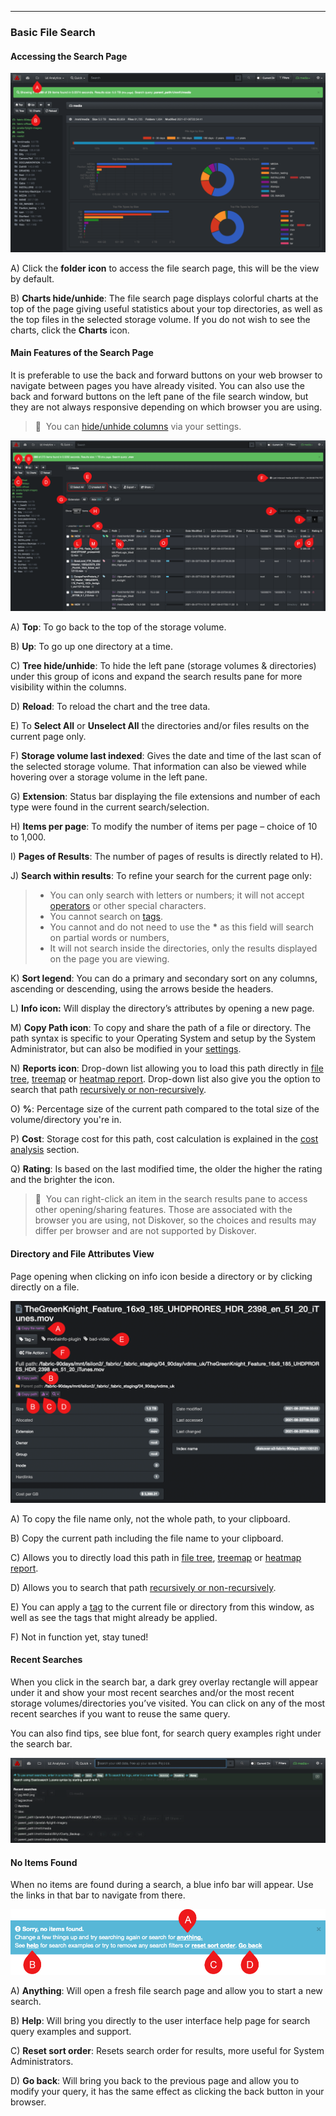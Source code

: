 <p id="file_search"></p>

___
### Basic File Search

#### Accessing the Search Page

![Image: Accessing the Search Page](images/image_file_search_page_with_charts.png)

A) Click the **folder icon** to access the file search page, this will be the view by default.

B) **Charts hide/unhide**: The file search page displays colorful charts at the top of the page giving useful statistics about your top directories, as well as the top files in the selected storage volume. If you do not wish to see the charts, click the **Charts**  icon.

#### Main Features of the Search Page

It is preferable to use the back and forward buttons on your web browser to navigate between pages you have already visited. You can also use the back and forward buttons on the left pane of the file search window, but they are not always responsive depending on which browser you are using.

>🔆 &nbsp;You can [hide/unhide columns](#hide_columns) via your settings.

![Image: Main Features of the File Search Page](images/image_file_search_page_basic_usage_overview.png)

A) **Top**: To go back to the top of the storage volume.

B) **Up**: To go up one directory at a time.

C) **Tree hide/unhide**: To hide the left pane (storage volumes & directories) under this group of icons and expand the search results pane for more visibility within the columns.

D) **Reload**: To reload the chart and the tree data.

E) To  **Select All** or **Unselect All**  the directories and/or files results on the current page only.

F) **Storage volume last indexed**: Gives the date and time of the last scan of the selected storage volume. That information can also be viewed while hovering over a storage volume in the left pane.

G) **Extension**: Status bar displaying the file extensions and number of each type were found in the current search/selection.

H) **Items per page**: To modify the number of items per page – choice of 10 to 1,000.

I) **Pages of Results**: The number of pages of results is directly related to H).

J) **Search within results**: To refine your search for the current page only:
>- You can only search with letters or numbers; it will not accept [operators](#operators) or other special characters.
>- You cannot search on [tags](#tags).
>- You cannot and do not need to use the **\***  as this field will search on partial words or numbers,
>- It will not search inside the directories, only the results displayed on the page you are viewing.

K) **Sort legend**: You can do a primary and secondary sort on any columns, ascending or descending, using the arrows beside the headers.

L) **Info icon:** Will display the directory’s attributes by opening a new page.

M) **Copy Path icon**: To copy and share the path of a file or directory. The path syntax is specific to your Operating System and setup by the System Administrator, but can also  be modified in your [settings](#path_translation).

N) **Reports icon**:  Drop-down list  allowing you to load this path directly in [file tree](#filetree), [treemap](#treemap) or [heatmap report](#heatmap). Drop-down list also give you the option to search that path [recursively or non-recursively](#recursive).

O) **%**: Percentage size of the current path compared to the total size of the volume/directory you're in.

P) **Cost**: Storage cost for this path, cost calculation is explained in the [cost analysis](#cost_analysis) section.

Q) **Rating**: Is based on the last modified time, the older the higher the rating and the brighter the icon.

>🔆 &nbsp;You can right-click an item in the search results pane to access other opening/sharing features. Those are associated with the browser you are using, not Diskover, so the choices and results may differ per browser and are not supported by Diskover.

<h4 id="file_attributes">Directory and File Attributes View</h4>

Page opening when clicking on  info icon  beside a directory or by clicking directly on a file.

![Image: Directory and File Attributes View](images/image_file_search_page_file_attributes.png)

A) To copy the file name only, not the whole path, to your clipboard.

B) Copy the current path including the file name to your clipboard.

C) Allows you to directly load this path in [file tree](#filetree), [treemap](#treemap) or [heatmap report](#heatmap).

D) Allows you to search that path [recursively or non-recursively](#recursive).

E) You can apply a [tag](#tags) to the current file or directory from this window, as well as see the tags that might already be applied.

F) Not in function yet, stay tuned!

#### Recent Searches

When you click in the search bar, a dark grey overlay rectangle will appear under it and show your most recent searches and/or the most recent storage volumes/directories you’ve visited. You can click on any of the most recent searches if you want to reuse the same query.

You can also find tips, see blue font, for search query examples right under the search bar.

![Image: Grey Overlay when Clicking in Search Bar](images/image_file_search_grey_overlay_when_clicking_searchbar.png)

#### No Items Found

When no items are found during a search, a blue info bar will appear. Use the links in that bar to navigate from there.

![Image: No Items Found](images/image_file_search_no_item_found.png)

A) **Anything**: Will open a fresh file search page and allow you to start a new search.

B) **Help**: Will bring you directly to the user interface help page for search query examples and support.

C) **Reset sort order**: Resets search order for results, more useful for System Administrators.

D) **Go back**: Will bring you back to the previous page and allow you to modify your query, it has the same effect as clicking the back button in your browser.
